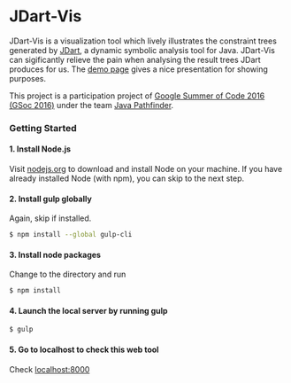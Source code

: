 # JDart-Vis
JDart-Vis is a visualization tool which lively illustrates the constraint trees generated by [JDart](https://github.com/psycopaths/jdart), a dynamic symbolic analysis tool for Java. JDart-Vis can sigificantly relieve the pain when analysing the result trees JDart produces for us. The [demo page](http://chaofz.me/jdart-vis) gives a nice presentation for showing purposes.

This project is a participation project of [Google Summer of Code 2016 (GSoc 2016)](https://developers.google.com/open-source/gsoc/) under the team [Java Pathfinder](http://babelfish.arc.nasa.gov/trac/jpf). 

### Getting Started

#### 1. Install Node.js

Visit [nodejs.org](https://nodejs.org/en/) to download and install Node on your machine. If you have already installed Node (with npm), you can skip to the next step.

#### 2. Install gulp globally

Again, skip if installed.

```sh
$ npm install --global gulp-cli
```

#### 3. Install node packages

Change to the directory and run

```sh
$ npm install
```

#### 4. Launch the local server by running gulp

```sh
$ gulp
```

#### 5. Go to localhost to check this web tool

Check [localhost:8000](http://localhost:8000)


<!-- The default task will run and do nothing.

To run individual tasks, use `gulp <task> <othertask>`.

## Where do I go now?

You have an empty gulpfile and everything is installed. How do you REALLY get started? Check out the [recipes](recipes) and the [list of articles](README.md#articles) for more information.

## .src, .watch, .dest, CLI args - How do I use these things?

For API specific documentation you can check out the [documentation for that](API.md).

## Available Plugins

The gulp community is growing, with new plugins being added daily. See the [main website](http://gulpjs.com/plugins/) for a complete list.
 -->
